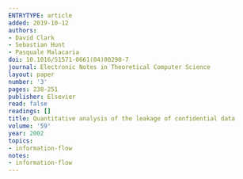 ```yaml
---
ENTRYTYPE: article
added: 2019-10-12
authors:
- David Clark
- Sebastian Hunt
- Pasquale Malacaria
doi: 10.1016/S1571-0661(04)00290-7
journal: Electronic Notes in Theoretical Computer Science
layout: paper
number: '3'
pages: 238-251
publisher: Elsevier
read: false
readings: []
title: Quantitative analysis of the leakage of confidential data
volume: '59'
year: 2002
topics:
- information-flow
notes:
- information-flow
---
```

